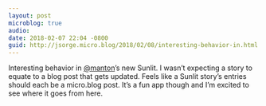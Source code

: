```yaml
---
layout: post
microblog: true
audio: 
date: 2018-02-07 22:04 -0800
guid: http://jsorge.micro.blog/2018/02/08/interesting-behavior-in.html
---
```

Interesting behavior in [@manton](https://micro.blog/manton)’s new Sunlit. I wasn’t expecting a story to equate to a blog post that gets updated. Feels like a Sunlit story’s entries should each be a micro.blog post. It’s a fun app though and I’m excited to see where it goes from here.
